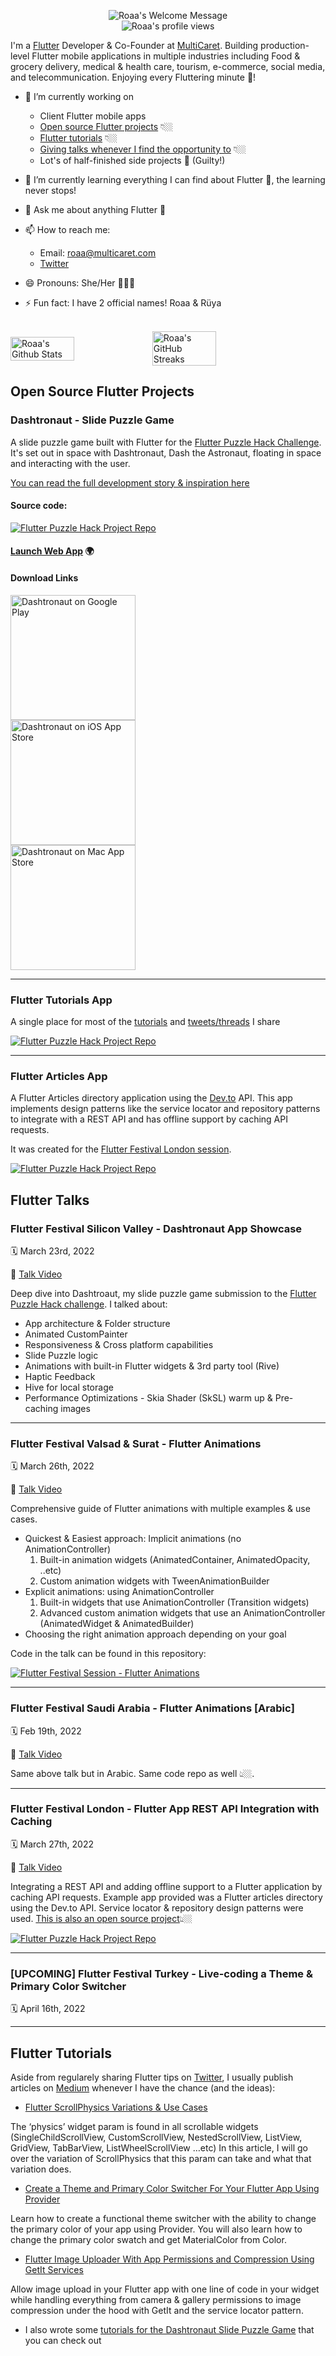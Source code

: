 <p align="center">
		<img alt="Roaa's Welcome Message"
			 src="https://readme-typing-svg.herokuapp.com?size=30&background=45E5FF00&center=true&vCenter=true&lines=%F0%9F%91%8B%F0%9F%8F%BC+Hi+there!+I'm+Roaa">
  <br />
  <img src="https://hits.dwyl.com/roaa94/roaa94.svg?style=flat-square&show=unique" alt="Roaa's profile views" />
</p>

I'm a [Flutter](https://flutter.dev) Developer & Co-Founder at [MultiCaret](https://github.com/multicaret). Building production-level Flutter mobile applications in multiple industries including Food & grocery delivery, medical & health care, tourism, e-commerce, social media, and telecommunication. Enjoying every Fluttering minute 💙!


* 🔭 I’m currently working on 
  - Client Flutter mobile apps
  - [Open source Flutter projects](#open-source-flutter-projects) 👇🏼
  - [Flutter tutorials](#flutter-tutorials) 👇🏼
  - [Giving talks whenever I find the opportunity to](#flutter-talks) 👇🏼
  - Lot's of half-finished side projects 👀 (Guilty!)
* 🌱 I’m currently learning everything I can find about Flutter 💙, the learning never stops!
* 💬 Ask me about anything Flutter 💙
* 📫 How to reach me:
  * Email: roaa@multicaret.com
  * [Twitter](https://twitter.com/roaakdm)

* 😄 Pronouns: She/Her 👩🏻‍💻
* ⚡ Fun fact: I have 2 official names! Roaa & Rüya 


<br />
<div style="display: flex; align-items: center;">
<img width="45%" src="https://github-readme-stats.vercel.app/api?username=roaa94&show_icons=true&count_private=true&hide_title=false&theme=dracula" alt="Roaa's Github Stats" />

<img width="45%" src="https://github-readme-streak-stats.herokuapp.com?user=roaa94&theme=dracula&date_format=M%20j%5B%2C%20Y%5D" alt="Roaa's GitHub Streaks" />
</div>

## Open Source Flutter Projects

### Dashtronaut - Slide Puzzle Game

A slide puzzle game built with Flutter for the [Flutter Puzzle Hack Challenge](https://devpost.com/software/dashtronaut). It's set out in space with Dashtronaut, Dash the Astronaut, floating in space and interacting with the user.

[You can read the full development story & inspiration here](https://dashtronaut.app/tutorials/introduction)

#### Source code:

<div>
  <a href="https://github.com/roaa94/flutter-puzzle-hack">
  <img src="https://github-readme-stats.vercel.app/api/pin/?username=roaa94&repo=flutter-puzzle-hack&theme=dracula" alt="Flutter Puzzle Hack Project Repo" />
  </a>
</div>

#### [Launch Web App](https://play.dashtronaut.app)  🌍

#### Download Links

<a href="https://play.google.com/store/apps/details?id=com.multicaret.flutter.puzzle.hack">
  <img width="200px" src="https://user-images.githubusercontent.com/50345358/161318656-3c9d06f0-8782-4d6f-9d85-af9ef0246766.png" alt="Dashtronaut on Google Play" />
</a>
<br />
<a href="https://apps.apple.com/us/app/dashtronaut/id1609418987">
  <img width="200px" src="https://user-images.githubusercontent.com/50345358/161318659-5a9514f4-f900-455e-81e9-8c5426fd366d.svg" alt="Dashtronaut on iOS App Store" />
</a>
<br />
<a href="https://apps.apple.com/us/app/dashtronaut/id1609418987">
  <img width="200px" src="https://user-images.githubusercontent.com/50345358/161318660-9fa21629-f903-4a6d-9dd2-ff3965bcd2ce.svg" alt="Dashtronaut on Mac App Store" />
</a>

---

### Flutter Tutorials App

A single place for most of the [tutorials](#flutter-tutorials) and [tweets/threads]() I share

<div>
  <a href="https://github.com/roaa94/flutter-tutorials">
  <img src="https://github-readme-stats.vercel.app/api/pin/?username=roaa94&repo=flutter-tutorials&theme=dracula" alt="Flutter Puzzle Hack Project Repo" />
  </a>
</div>

---

### Flutter Articles App

A Flutter Articles directory application using the [Dev.to](https://developers.forem.com/api) API. This app implements design patterns like the service locator and repository patterns to integrate with a REST API and has offline support by caching API requests.

It was created for the [Flutter Festival London session](#flutter-talks).

<div>
  <a href="https://github.com/roaa94/flutter_articles">
  <img src="https://github-readme-stats.vercel.app/api/pin/?username=roaa94&repo=flutter_articles&theme=dracula" alt="Flutter Puzzle Hack Project Repo" />
  </a>
</div>

## Flutter Talks

### Flutter Festival Silicon Valley - Dashtronaut App Showcase

🗓 March 23rd, 2022 

🎥 [Talk Video](https://youtu.be/Jwh-2fMdpek?t=5344)
  
Deep dive into Dashtroaut, my slide puzzle game submission to the [Flutter Puzzle Hack challenge](https://devpost.com/software/dashtronaut). I talked about:
* App architecture & Folder structure
* Animated CustomPainter
* Responsiveness & Cross platform capabilities
* Slide Puzzle logic
* Animations with built-in Flutter widgets & 3rd party tool (Rive)
* Haptic Feedback
* Hive for local storage
* Performance Optimizations - Skia Shader (SkSL) warm up & Pre-caching images

---

### Flutter Festival Valsad & Surat - Flutter Animations

🗓 March 26th, 2022 

🎥 [Talk Video](https://youtu.be/0k1ocwlfa2c?t=491)

Comprehensive guide of Flutter animations with multiple examples & use cases.
* Quickest & Easiest approach: Implicit animations (no AnimationController)
    1. Built-in animation widgets (AnimatedContainer, AnimatedOpacity, ..etc)
    2. Custom animation widgets with TweenAnimationBuilder 
* Explicit animations: using AnimationController
    1. Built-in widgets that use AnimationController (Transition widgets)
    2. Advanced custom animation widgets that use an AnimationController (AnimatedWidget & AnimatedBuilder)
* Choosing the right animation approach depending on your goal

Code in the talk can be found in this repository:

<a href="https://github.com/roaa94/flutter-festival-session">
  <img src="https://github-readme-stats.vercel.app/api/pin/?username=roaa94&repo=flutter-festival-session&theme=dracula" alt="Flutter Festival Session - Flutter Animations" />
</a>

---

### Flutter Festival Saudi Arabia - Flutter Animations [Arabic]

🗓 Feb 19th, 2022 

🎥 [Talk Video](https://www.youtube.com/watch?v=mntW9gU46OM&t=5979s)

Same above talk but in Arabic. Same code repo as well 👆🏼.

---
  
### Flutter Festival London - Flutter App REST API Integration with Caching

🗓 March 27th, 2022 

🎥 [Talk Video](https://youtu.be/h7Hjtj-iw_c?t=21352)

Integrating a REST API and adding offline support to a Flutter application by caching API requests. Example app provided was a Flutter articles directory using the Dev.to API. Service locator & repository design patterns were used. [This is also an open source project](#flutter-articles)👆🏼

<a href="https://github.com/roaa94/flutter_articles">
  <img src="https://github-readme-stats.vercel.app/api/pin/?username=roaa94&repo=flutter_articles&theme=dracula" alt="Flutter Puzzle Hack Project Repo" />
</a>
  
---

### [UPCOMING] Flutter Festival Turkey - Live-coding a Theme & Primary Color Switcher

🗓 April 16th, 2022 

---

## Flutter Tutorials

Aside from regularely sharing Flutter tips on [Twitter](https://twitter.com/roaakdm), I usually publish articles on [Medium](https://medium.com/@roaakdm) whenever I have the chance (and the ideas):
  
* [Flutter ScrollPhysics Variations & Use Cases](https://medium.com/@roaakdm/flutter-scrollphysics-variations-use-cases-da87528cc6c1)
  
The ‘physics’ widget param is found in all scrollable widgets (SingleChildScrollView, CustomScrollView, NestedScrollView, ListView, GridView, TabBarView, ListWheelScrollView …etc) In this article, I will go over the variation of ScrollPhysics that this param can take and what that variation does.
  
* [Create a Theme and Primary Color Switcher For Your Flutter App Using Provider](https://medium.com/flutter-community/create-a-theme-and-primary-color-switcher-for-your-flutter-app-using-provider-fd334dd7d761)

Learn how to create a functional theme switcher with the ability to change the primary color of your app using Provider. You will also learn how to change the primary color swatch and get MaterialColor from Color.

* [Flutter Image Uploader With App Permissions and Compression Using GetIt Services](https://medium.com/flutter-community/flutter-image-uploader-with-app-permissions-and-compression-using-getit-services-59ffea13f913)
  
Allow image upload in your Flutter app with one line of code in your widget while handling everything from camera & gallery permissions to image compression under the hood with GetIt and the service locator pattern.
  
* I also wrote some [tutorials for the Dashtronaut Slide Puzzle Game](https://dashtronaut.app/tutorials/introduction) that you can check out

